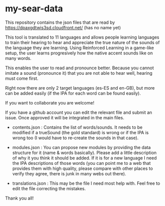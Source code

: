 # my-sear-data

This repository contains the json files that are read by https://dpaxgdtwis3sd.cloudfront.net/  (has no name yet)

This tool is translated to 11 languages and allows people learning languages to train their hearing to hear and appreciate the true nature of the sounds of the language they are learning. Using Reinforced Learning in a game-like setup, the user learns progresively how the native accent sounds like on many words.

This enables the user to read and pronounce better. Because you cannot imitate a sound (pronounce it) that you are not able to hear well, hearing must come first.

Right now there are only 2 target languages (es-ES and en-GB), but more can be added easily (if the IPA for each word can be found easily).



If you want to collaborate you are welcome!

If you have a github account you can edit the relevant file and submit an issue. Once approved it will be integrated in the main files.

- contents.json : Contains the list of words/sounds.
It needs to be modified if a trueSound (the gold standard) is wrong or if the IPA is wrong too (I would have to re-create the sounds in that case).

- modules.json : You can propose new modules by providing the data structure for it (name & words basically). Please add a little description of why it you think it should be added. If it is for a new language I need the IPA descriptions of those words (you can point me to a web that provides them with high quality, please compare with other places to verify they agree, there is junk in many webs out there).

- translations.json : This may be the file I need most help with. Feel free to edit the file correcting the mistakes.

Thank you all!
